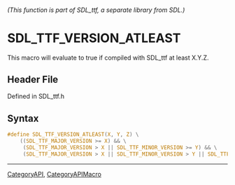 ###### (This function is part of SDL_ttf, a separate library from SDL.)
# SDL_TTF_VERSION_ATLEAST

This macro will evaluate to true if compiled with SDL_ttf at least X.Y.Z.

## Header File

Defined in SDL_ttf.h

## Syntax

```c
#define SDL_TTF_VERSION_ATLEAST(X, Y, Z) \
    ((SDL_TTF_MAJOR_VERSION >= X) && \
     (SDL_TTF_MAJOR_VERSION > X || SDL_TTF_MINOR_VERSION >= Y) && \
     (SDL_TTF_MAJOR_VERSION > X || SDL_TTF_MINOR_VERSION > Y || SDL_TTF_MICRO_VERSION >= Z))
```

----
[CategoryAPI](CategoryAPI), [CategoryAPIMacro](CategoryAPIMacro)

